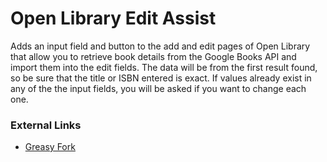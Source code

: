 # Open Library Edit Assist

Adds an input field and button to the add and edit pages of Open Library that allow you to retrieve book details from the Google Books API and import them into the edit fields. The data will be from the first result found, so be sure that the title or ISBN entered is exact. If values already exist in any of the the input fields, you will be asked if you want to change each one.

### External Links

* [Greasy Fork](https://greasyfork.org/en/scripts/428206-open-library-edit-assist)
